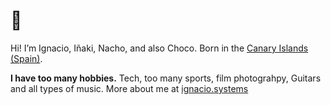 # 👋
Hi! I’m Ignacio, Iñaki, Nacho, and also Choco. Born in the [Canary Islands (Spain)](https://g.co/kgs/QUGaioD).

**I have too many hobbies.** Tech, too many sports, film photograhpy, Guitars and all types of music. More about me at [ignacio.systems](https://ignacio.systems/)
